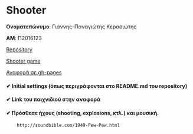 # Shooter

**Ονοματεπώνυμο**: Γιάννης-Παναγιώτης Κερασιώτης 

**ΑΜ**: Π2016123 

  [Repository](https://github.com/giannhsKer/shooter) 

  [Shooter game](https://giannhsker.github.io/Shooter/index.html) 
  
  [Αναφορά σε gh-pages](...)
  
  
#### ✔ Initial settings (όπως περιγράφονται στο README.md του repository)

#### ✔ Link του παιχνιδιού στην αναφορά

#### ✔ Πρόσθεσε ήχους (shooting, explosions, κτλ.) και μουσική.
		
		http://soundbible.com/1949-Pew-Pew.html
